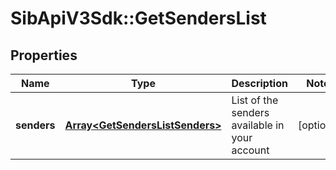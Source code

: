 # SibApiV3Sdk::GetSendersList

## Properties
Name | Type | Description | Notes
------------ | ------------- | ------------- | -------------
**senders** | [**Array&lt;GetSendersListSenders&gt;**](GetSendersListSenders.md) | List of the senders available in your account | [optional] 


